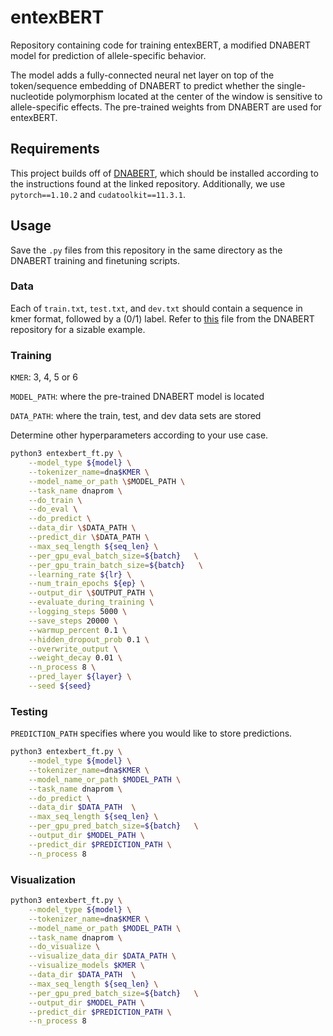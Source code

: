 # entexBERT

Repository containing code for training entexBERT, a modified DNABERT model for prediction of allele-specific behavior.

The model adds a fully-connected neural net layer on top of the token/sequence embedding of DNABERT to predict whether the single-nucleotide polymorphism located at the center of the window is sensitive to allele-specific effects. The pre-trained weights from DNABERT are used for entexBERT.

## Requirements

This project builds off of [DNABERT](https://github.com/jerryji1993/DNABERT), which should be installed according to the instructions found at the linked repository. Additionally, we use `pytorch==1.10.2` and `cudatoolkit==11.3.1`.

## Usage

Save the `.py` files from this repository in the same directory as the DNABERT training and finetuning scripts.

### Data

Each of `train.txt`, `test.txt`, and `dev.txt` should contain a sequence in kmer format, followed by a (0/1) label. Refer to [this](https://github.com/jerryji1993/DNABERT/blob/master/examples/sample_data/pre/6_3k.txt) file from the DNABERT repository for a sizable example.

### Training

`KMER`: 3, 4, 5 or 6

`MODEL_PATH`: where the pre-trained DNABERT model is located

`DATA_PATH`: where the train, test, and dev data sets are stored

Determine other hyperparameters according to your use case.

```bash
python3 entexbert_ft.py \
    --model_type ${model} \
    --tokenizer_name=dna$KMER \
    --model_name_or_path \$MODEL_PATH \
    --task_name dnaprom \
    --do_train \
    --do_eval \
    --do_predict \
    --data_dir \$DATA_PATH \
    --predict_dir \$DATA_PATH \
    --max_seq_length ${seq_len} \
    --per_gpu_eval_batch_size=${batch}   \
    --per_gpu_train_batch_size=${batch}   \
    --learning_rate ${lr} \
    --num_train_epochs ${ep} \
    --output_dir \$OUTPUT_PATH \
    --evaluate_during_training \
    --logging_steps 5000 \
    --save_steps 20000 \
    --warmup_percent 0.1 \
    --hidden_dropout_prob 0.1 \
    --overwrite_output \
    --weight_decay 0.01 \
    --n_process 8 \
    --pred_layer ${layer} \
    --seed ${seed}
```

### Testing

`PREDICTION_PATH` specifies where you would like to store predictions.

```bash
python3 entexbert_ft.py \
    --model_type ${model} \
    --tokenizer_name=dna$KMER \
    --model_name_or_path $MODEL_PATH \
    --task_name dnaprom \
    --do_predict \
    --data_dir $DATA_PATH  \
    --max_seq_length ${seq_len} \
    --per_gpu_pred_batch_size=${batch}   \
    --output_dir $MODEL_PATH \
    --predict_dir $PREDICTION_PATH \
    --n_process 8
```

### Visualization

```bash
python3 entexbert_ft.py \
    --model_type ${model} \
    --tokenizer_name=dna$KMER \
    --model_name_or_path $MODEL_PATH \
    --task_name dnaprom \
    --do_visualize \
    --visualize_data_dir $DATA_PATH \
    --visualize_models $KMER \
    --data_dir $DATA_PATH  \
    --max_seq_length ${seq_len} \
    --per_gpu_pred_batch_size=${batch}   \
    --output_dir $MODEL_PATH \
    --predict_dir $PREDICTION_PATH \
    --n_process 8
```
